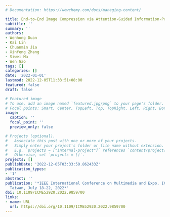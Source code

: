 ```yaml
---
# Documentation: https://wowchemy.com/docs/managing-content/

title: End-to-End Image Compression via Attention-Guided Information-Preserving Module
subtitle: ''
summary: ''
authors:
- Wenhong Duan
- Kai Lin
- Chuanmin Jia
- Xinfeng Zhang
- Siwei Ma
- Wen Gao
tags: []
categories: []
date: '2022-01-01'
lastmod: 2022-12-05T11:33:51+08:00
featured: false
draft: false

# Featured image
# To use, add an image named `featured.jpg/png` to your page's folder.
# Focal points: Smart, Center, TopLeft, Top, TopRight, Left, Right, BottomLeft, Bottom, BottomRight.
image:
  caption: ''
  focal_point: ''
  preview_only: false

# Projects (optional).
#   Associate this post with one or more of your projects.
#   Simply enter your project's folder or file name without extension.
#   E.g. `projects = ["internal-project"]` references `content/project/deep-learning/index.md`.
#   Otherwise, set `projects = []`.
projects: []
publishDate: '2022-12-05T03:33:50.862433Z'
publication_types:
- '1'
abstract: ''
publication: '*IEEE International Conference on Multimedia and Expo, ICME 2022, Taipei,
  Taiwan, July 18-22, 2022*'
doi: 10.1109/ICME52920.2022.9859700
links:
- name: URL
  url: https://doi.org/10.1109/ICME52920.2022.9859700
---
```

